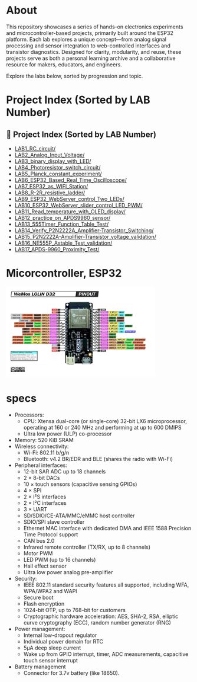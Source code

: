 # About
This repository showcases a series of hands-on electronics experiments and microcontroller-based projects, primarily built around the ESP32 platform. Each lab explores a unique concept—from analog signal processing and sensor integration to web-controlled interfaces and transistor diagnostics. Designed for clarity, modularity, and reuse, these projects serve as both a personal learning archive and a collaborative resource for makers, educators, and engineers.

Explore the labs below, sorted by progression and topic.

# Project Index (Sorted by LAB Number)
## 🔧 Project Index (Sorted by LAB Number)
- [LAB1_RC_circuit/](LAB1_RC_circuit/)
- [LAB2_Analog_Input_Voltage/](LAB2_Analog_Input_Voltage/)
- [LAB3_binary_display_with_LED/](LAB3_binary_display_with_LED/)
- [LAB4_Photoresistor_switch_circuit/](LAB4_Photoresistor_switch_circuit/)
- [LAB5_Planck_constant_experiment/](LAB5_Planck_constant_experiment/)
- [LAB6_ESP32_Based_Real_Time_Oscilloscope/](LAB6_ESP32_Based_Real_Time_Oscilloscope/)
- [LAB7_ESP32_as_WIFI_Station/](LAB7_ESP32_as_WIFI_Station/)
- [LAB8_R-2R_resistive_ladder/](LAB8_R-2R_resistive_ladder/)
- [LAB9_ESP32_WebServer_control_Two_LEDs/](LAB9_ESP32_WebServer_control_Two_LEDs/)
- [LAB10_ESP32_WebServer_slider_control_LED_PWM/](LAB10_ESP32_WebServer_slider_control_LED_PWM/)
- [LAB11_Read_temperature_with_OLED_display/](LAB11_Read_temperature_with_OLED_display/)
- [LAB12_practice_on_APDS9960_sensor/](LAB12_practice_on_APDS9960_sensor/)
- [LAB13_555Timer_Function_Table_Test/](LAB13_555Timer_Function_Table_Test/)
- [LAB14_Verify_P2N2222A_Amplifier-Transistor_Switching/](LAB14_Verify_P2N2222A_Amplifier-Transistor_Switching/)
- [LAB15_P2N2222A-Amplifier-Transistor_voltage_validation/](LAB15_P2N2222A-Amplifier-Transistor_voltage_validation/)
- [LAB16_NE555P_Astable_Test_validation/](LAB16_NE555P_Astable_Test_validation/)
- [LAB17_APDS-9960_Proximity_Test/](LAB17_APDS-9960_Proximity_Test/)

# Micorcontroller, ESP32
<img align="justify" src="ESP32-WeMos-LOLIN-D32-pinout.jpg" alt="CG" style="width:80%">

# specs
* Processors:
  * CPU: Xtensa dual-core (or single-core) 32-bit LX6 microprocessor, operating at 160 or 240 MHz and performing at up to 600 DMIPS
  * Ultra low power (ULP) co-processor
* Memory: 520 KiB SRAM
* Wireless connectivity:
  * Wi-Fi: 802.11 b/g/n
  * Bluetooth: v4.2 BR/EDR and BLE (shares the radio with Wi-Fi)
* Peripheral interfaces:
  * 12-bit SAR ADC up to 18 channels
  * 2 × 8-bit DACs
  * 10 × touch sensors (capacitive sensing GPIOs)
  * 4 × SPI
  * 2 × I²S interfaces
  * 2 × I²C interfaces
  * 3 × UART
  * SD/SDIO/CE-ATA/MMC/eMMC host controller
  * SDIO/SPI slave controller
  * Ethernet MAC interface with dedicated DMA and IEEE 1588 Precision Time Protocol support
  * CAN bus 2.0
  * Infrared remote controller (TX/RX, up to 8 channels)
  * Motor PWM
  * LED PWM (up to 16 channels)
  * Hall effect sensor
  * Ultra low power analog pre-amplifier
* Security:
  * IEEE 802.11 standard security features all supported, including WFA, WPA/WPA2 and WAPI
  * Secure boot
  * Flash encryption
  * 1024-bit OTP, up to 768-bit for customers
  * Cryptographic hardware acceleration: AES, SHA-2, RSA, elliptic curve cryptography (ECC), random number generator (RNG)
* Power management:
  * Internal low-dropout regulator
  * Individual power domain for RTC
  * 5μA deep sleep current
  * Wake up from GPIO interrupt, timer, ADC measurements, capacitive touch sensor interrupt
* Battery management
  * Connector for 3.7v battery (like 18650).
